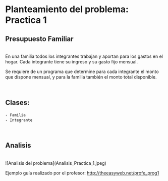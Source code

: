# Planteamiento del problema: Practica 1
## Presupuesto Familiar

<br>
En una familia todos los integrantes trabajan y aportan para los gastos en el hogar. Cada integrante tiene su ingreso y su gasto fijo mensual. 

Se requiere de un programa que determine para cada integrante el monto que dispone mensual, y para la familia también el monto total disponible.

<br>

## Clases: 

    - Familia
    - Integrante


<br>

## Analisis
<br>
![Analisis del problema](Analisis_Practica_1.jpeg)

<br>

Ejemplo guía realizado por el profesor: http://theeasyweb.net/profe_prog1

